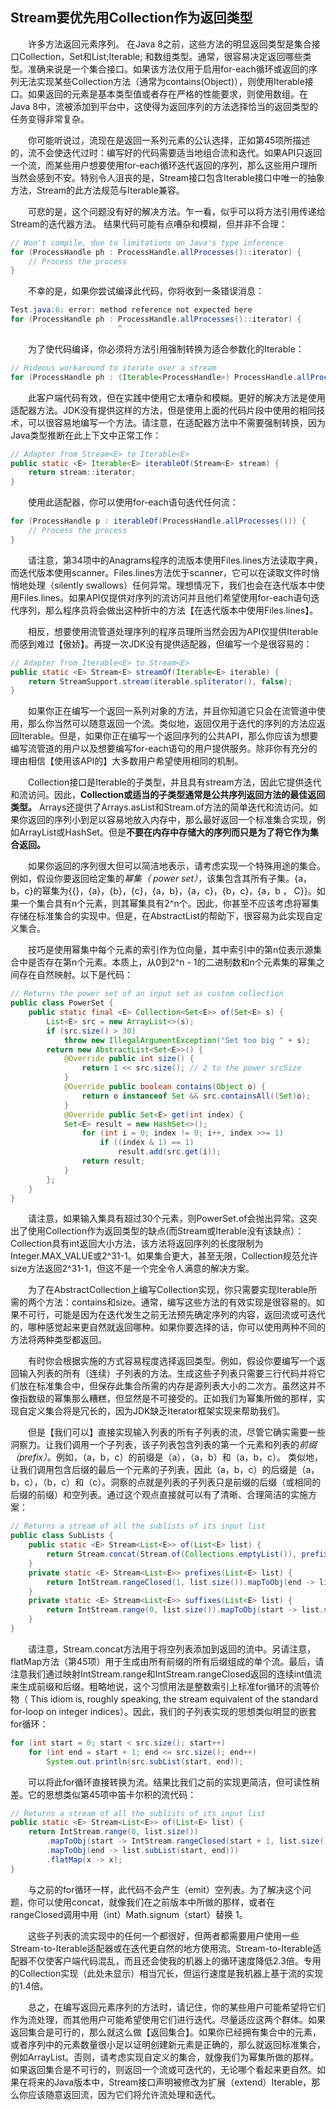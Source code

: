 ## Stream要优先用Collection作为返回类型

&emsp;&emsp;许多方法返回元素序列。 在Java 8之前，这些方法的明显返回类型是集合接口Collection，Set和List;Iterable; 和数组类型。通常，很容易决定返回哪些类型。准确来说是一个集合接口。如果该方法仅用于启用for-each循环或返回的序列无法实现某些Collection方法（通常为contains(Object)），则使用Iterable接口。如果返回的元素是基本类型值或者存在严格的性能要求，则使用数组。在Java 8中，流被添加到平台中，这使得为返回序列的方法选择恰当的返回类型的任务变得非常复杂。

&emsp;&emsp;你可能听说过，流现在是返回一系列元素的公认选择，正如第45项所描述的，流不会使迭代过时：编写好的代码需要适当地组合流和迭代。如果API只返回一个流，而某些用户想要使用for-each循环迭代返回的序列，那么这些用户理所当然会感到不安。特别令人沮丧的是，Stream接口包含Iterable接口中唯一的抽象方法，Stream的此方法规范与Iterable兼容。

&emsp;&emsp;可悲的是，这个问题没有好的解决方法。乍一看，似乎可以将方法引用传递给Stream的迭代器方法。 结果代码可能有点嘈杂和模糊，但并非不合理：

```java
// Won't compile, due to limitations on Java's type inference
for (ProcessHandle ph : ProcessHandle.allProcesses()::iterator) {
    // Process the process
}
```

&emsp;&emsp;不幸的是，如果你尝试编译此代码，你将收到一条错误消息：

```java
Test.java:6: error: method reference not expected here
for (ProcessHandle ph : ProcessHandle.allProcesses()::iterator) {
                        ^
```

&emsp;&emsp;为了使代码编译，你必须将方法引用强制转换为适合参数化的Iterable：

```java
// Hideous workaround to iterate over a stream
for (ProcessHandle ph : (Iterable<ProcessHandle>) ProcessHandle.allProcesses()::iterator)
```

&emsp;&emsp;此客户端代码有效，但在实践中使用它太嘈杂和模糊。更好的解决方法是使用适配器方法。JDK没有提供这样的方法，但是使用上面的代码片段中使用的相同技术，可以很容易地编写一个方法。请注意，在适配器方法中不需要强制转换，因为Java类型推断在此上下文中正常工作：

```java
// Adapter from Stream<E> to Iterable<E>
public static <E> Iterable<E> iterableOf(Stream<E> stream) {
    return stream::iterator;
}
```

&emsp;&emsp;使用此适配器，你可以使用for-each语句迭代任何流：

```java
for (ProcessHandle p : iterableOf(ProcessHandle.allProcesses())) {
    // Process the process
}
```

&emsp;&emsp;请注意，第34项中的Anagrams程序的流版本使用Files.lines方法读取字典，而迭代版本使用scanner。Files.lines方法优于scanner，它可以在读取文件时悄悄地处理（silently swallows）任何异常。理想情况下，我们也会在迭代版本中使用Files.lines。如果API仅提供对序列的流访问并且他们希望使用for-each语句迭代序列，那么程序员将会做出这种折中的方法【在迭代版本中使用Files.lines】。

&emsp;&emsp;相反，想要使用流管道处理序列的程序员理所当然会因为API仅提供Iterable而感到难过【傲娇】。再提一次JDK没有提供适配器，但编写一个是很容易的：

```java
// Adapter from Iterable<E> to Stream<E>
public static <E> Stream<E> streamOf(Iterable<E> iterable) {
    return StreamSupport.stream(iterable.spliterator(), false);
}
```

&emsp;&emsp;如果你正在编写一个返回一系列对象的方法，并且你知道它只会在流管道中使用，那么你当然可以随意返回一个流。类似地，返回仅用于迭代的序列的方法应返回Iterable。但是，如果你正在编写一个返回序列的公共API，那么你应该为想要编写流管道的用户以及想要编写for-each语句的用户提供服务。除非你有充分的理由相信【使用该API的】大多数用户希望使用相同的机制。

&emsp;&emsp;Collection接口是Iterable的子类型，并且具有stream方法，因此它提供迭代和流访问。因此，**Collection或适当的子类型通常是公共序列返回方法的最佳返回类型。** Arrays还提供了Arrays.asList和Stream.of方法的简单迭代和流访问。如果你返回的序列小到足以容易地放入内存中，那么最好返回一个标准集合实现，例如ArrayList或HashSet。但是**不要在内存中存储大的序列而只是为了将它作为集合返回。**

&emsp;&emsp;如果你返回的序列很大但可以简洁地表示，请考虑实现一个特殊用途的集合。例如，假设你要返回给定集的*幂集（ power set）*，该集包含其所有子集。{a，b，c}的幂集为{{}，{a}，{b}，{c}，{a，b}，{a，c}，{b，c}，{a，b ， C}}。如果一个集合具有n个元素，则其幂集具有2^n个。因此，你甚至不应该考虑将幂集存储在标准集合的实现中。但是，在AbstractList的帮助下，很容易为此实现自定义集合。

&emsp;&emsp;技巧是使用幂集中每个元素的索引作为位向量，其中索引中的第n位表示源集合中是否存在第n个元素。本质上，从0到2^n - 1的二进制数和n个元素集的幂集之间存在自然映射。以下是代码：

```java
// Returns the power set of an input set as custom collection
public class PowerSet {
    public static final <E> Collection<Set<E>> of(Set<E> s) {
        List<E> src = new ArrayList<>(s);
        if (src.size() > 30)
            throw new IllegalArgumentException("Set too big " + s);
        return new AbstractList<Set<E>>() {
            @Override public int size() {
                return 1 << src.size(); // 2 to the power srcSize
            }
            @Override public boolean contains(Object o) {
                return o instanceof Set && src.containsAll((Set)o);
            }
            @Override public Set<E> get(int index) {
            Set<E> result = new HashSet<>();
                for (int i = 0; index != 0; i++, index >>= 1)
                    if ((index & 1) == 1)
                        result.add(src.get(i));
                return result;
            }
        };
    }
}
```

&emsp;&emsp;请注意，如果输入集具有超过30个元素，则PowerSet.of会抛出异常。这突出了使用Collection作为返回类型的缺点(而Stream或Iterable没有该缺点）：Collection具有int返回大小方法，该方法将返回序列的长度限制为Integer.MAX_VALUE或2^31-1。如果集合更大，甚至无限，Collection规范允许size方法返回2^31-1，但这不是一个完全令人满意的解决方案。

&emsp;&emsp;为了在AbstractCollection上编写Collection实现，你只需要实现Iterable所需的两个方法：contains和size。通常，编写这些方法的有效实现是很容易的。如果不可行，可能是因为在迭代发生之前无法预先确定序列的内容，返回流或可迭代的，哪种感觉起来更自然就返回哪种。如果你要选择的话，你可以使用两种不同的方法将两种类型都返回。

&emsp;&emsp;有时你会根据实施的方式容易程度选择返回类型。例如，假设你要编写一个返回输入列表的所有（连续）子列表的方法。生成这些子列表只需要三行代码并将它们放在标准集合中，但保存此集合所需的内存是源列表大小的二次方。虽然这并不像指数级的幂集那么糟糕，但显然是不可接受的。正如我们为幂集所做的那样，实现自定义集合将是冗长的，因为JDK缺乏Iterator框架实现来帮助我们。

&emsp;&emsp;但是【我们可以】直接实现输入列表的所有子列表的流，尽管它确实需要一些洞察力。让我们调用一个子列表，该子列表包含列表的第一个元素和列表的*前缀（prefix）*。例如，（a，b，c）的前缀是（a），（a，b）和（a，b，c）。 类似地，让我们调用包含后缀的最后一个元素的子列表，因此（a，b，c）的后缀是（a，b，c），（b，c）和（c）。洞察的点就是列表的子列表只是前缀的后缀（或相同的后缀的前缀）和空列表。通过这个观点直接就可以有了清晰、合理简洁的实施方案：

```java
// Returns a stream of all the sublists of its input list
public class SubLists {
    public static <E> Stream<List<E>> of(List<E> list) {
        return Stream.concat(Stream.of(Collections.emptyList()), prefixes(list).flatMap(SubLists::suffixes));
    }
    private static <E> Stream<List<E>> prefixes(List<E> list) {
        return IntStream.rangeClosed(1, list.size()).mapToObj(end -> list.subList(0, end));
    }
    private static <E> Stream<List<E>> suffixes(List<E> list) {
        return IntStream.range(0, list.size()).mapToObj(start -> list.subList(start, list.size()));
    }
}
```

&emsp;&emsp;请注意，Stream.concat方法用于将空列表添加到返回的流中。另请注意，flatMap方法（第45项）用于生成由所有前缀的所有后缀组成的单个流。最后，请注意我们通过映射IntStream.range和IntStream.rangeClosed返回的连续int值流来生成前缀和后缀。粗略地说，这个习惯用法是整数索引上标准for循环的流等价物（ This idiom is, roughly speaking, the stream equivalent of the standard for-loop on integer indices）。因此，我们的子列表实现的思想类似明显的嵌套for循环：

```java
for (int start = 0; start < src.size(); start++)
    for (int end = start + 1; end <= src.size(); end++)
        System.out.println(src.subList(start, end));
```

&emsp;&emsp;可以将此for循环直接转换为流。结果比我们之前的实现更简洁，但可读性稍差。它的思想类似第45项中笛卡尔积的流代码：

```java
// Returns a stream of all the sublists of its input list
public static <E> Stream<List<E>> of(List<E> list) {
    return IntStream.range(0, list.size())
        .mapToObj(start -> IntStream.rangeClosed(start + 1, list.size())
        .mapToObj(end -> list.subList(start, end)))
        .flatMap(x -> x);
}
```

&emsp;&emsp;与之前的for循环一样，此代码不会产生（emit）空列表。为了解决这个问题，你可以使用concat，就像我们在之前版本中所做的那样，或者在rangeClosed调用中用（int）Math.signum（start）替换 1。

&emsp;&emsp;这些子列表的流实现中的任何一个都很好，但两者都需要用户使用一些Stream-to-Iterable适配器或在迭代更自然的地方使用流。Stream-to-Iterable适配器不仅使客户端代码混乱，而且还会使我的机器上的循环速度降低2.3倍。专用的Collection实现（此处未显示）相当冗长，但运行速度是我机器上基于流的实现的1.4倍。

&emsp;&emsp;总之，在编写返回元素序列的方法时，请记住，你的某些用户可能希望将它们作为流处理，而其他用户可能希望使用它们进行迭代。尽量适应这两个群体。如果返回集合是可行的，那么就这么做【返回集合】。如果你已经拥有集合中的元素，或者序列中的元素数量很小足以证明创建新元素是正确的，那么就返回标准集合，例如ArrayList。否则，请考虑实现自定义的集合，就像我们为幂集所做的那样。如果返回集合是不可行的，则返回一个流或可迭代的，无论哪个看起来更自然。如果在将来的Java版本中，Stream接口声明被修改为扩展（extend）Iterable，那么你应该随意返回流，因为它们将允许流处理和迭代。